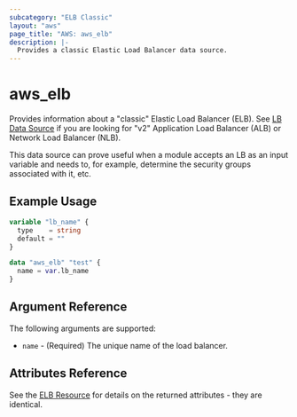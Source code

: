 ```yaml
---
subcategory: "ELB Classic"
layout: "aws"
page_title: "AWS: aws_elb"
description: |-
  Provides a classic Elastic Load Balancer data source.
---
```


# aws_elb

Provides information about a "classic" Elastic Load Balancer (ELB).
See [LB Data Source](/docs/providers/aws/d/lb.html) if you are looking for "v2"
Application Load Balancer (ALB) or Network Load Balancer (NLB).

This data source can prove useful when a module accepts an LB as an input
variable and needs to, for example, determine the security groups associated
with it, etc.

## Example Usage

```terraform
variable "lb_name" {
  type    = string
  default = ""
}

data "aws_elb" "test" {
  name = var.lb_name
}
```

## Argument Reference

The following arguments are supported:

* `name` - (Required) The unique name of the load balancer.

## Attributes Reference

See the [ELB Resource](/docs/providers/aws/r/elb_elb.html) for details on the
returned attributes - they are identical.
